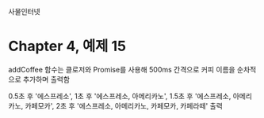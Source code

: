 
사물인터넷

Chapter 4, 예제 15
================================

addCoffee 함수는 클로저와 Promise를 사용해 500ms 간격으로 커피 이름을 순차적으로 추가하며 출력함

0.5초 후 '에스프레소', 1초 후 '에스프레소, 아메리카노', 1.5초 후 '에스프레소, 아메리카노, 카페모카', 2초 후 '에스프레소, 아메리카노, 카페모카, 카페라떼' 출력